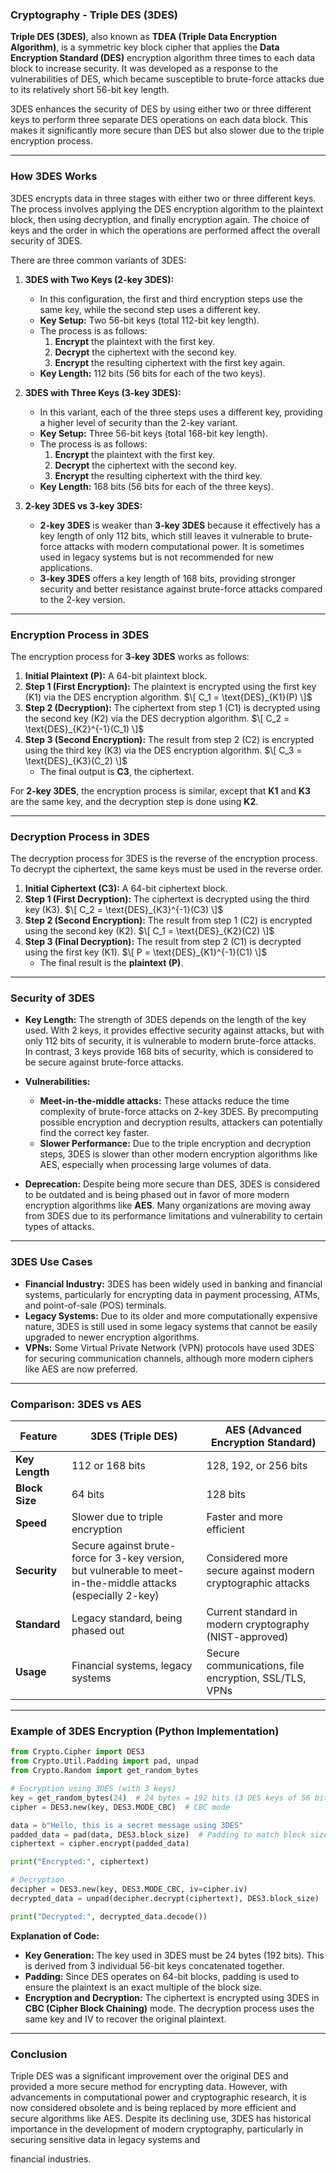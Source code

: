 ### **Cryptography - Triple DES (3DES)**

**Triple DES (3DES)**, also known as **TDEA (Triple Data Encryption Algorithm)**, is a symmetric key block cipher that applies the **Data Encryption Standard (DES)** encryption algorithm three times to each data block to increase security. It was developed as a response to the vulnerabilities of DES, which became susceptible to brute-force attacks due to its relatively short 56-bit key length.

3DES enhances the security of DES by using either two or three different keys to perform three separate DES operations on each data block. This makes it significantly more secure than DES but also slower due to the triple encryption process.

---

### **How 3DES Works**

3DES encrypts data in three stages with either two or three different keys. The process involves applying the DES encryption algorithm to the plaintext block, then using decryption, and finally encryption again. The choice of keys and the order in which the operations are performed affect the overall security of 3DES.

There are three common variants of 3DES:

1. **3DES with Two Keys (2-key 3DES):**
   - In this configuration, the first and third encryption steps use the same key, while the second step uses a different key.
   - **Key Setup:** Two 56-bit keys (total 112-bit key length).
   - The process is as follows:
     1. **Encrypt** the plaintext with the first key.
     2. **Decrypt** the ciphertext with the second key.
     3. **Encrypt** the resulting ciphertext with the first key again.
   - **Key Length:** 112 bits (56 bits for each of the two keys).

2. **3DES with Three Keys (3-key 3DES):**
   - In this variant, each of the three steps uses a different key, providing a higher level of security than the 2-key variant.
   - **Key Setup:** Three 56-bit keys (total 168-bit key length).
   - The process is as follows:
     1. **Encrypt** the plaintext with the first key.
     2. **Decrypt** the ciphertext with the second key.
     3. **Encrypt** the resulting ciphertext with the third key.
   - **Key Length:** 168 bits (56 bits for each of the three keys).

3. **2-key 3DES vs 3-key 3DES:**
   - **2-key 3DES** is weaker than **3-key 3DES** because it effectively has a key length of only 112 bits, which still leaves it vulnerable to brute-force attacks with modern computational power. It is sometimes used in legacy systems but is not recommended for new applications.
   - **3-key 3DES** offers a key length of 168 bits, providing stronger security and better resistance against brute-force attacks compared to the 2-key version.

---

### **Encryption Process in 3DES**

The encryption process for **3-key 3DES** works as follows:

1. **Initial Plaintext (P):** A 64-bit plaintext block.
2. **Step 1 (First Encryption):** The plaintext is encrypted using the first key (K1) via the DES encryption algorithm.
   $\[
   C_1 = \text{DES}_{K1}(P)
   \]$
3. **Step 2 (Decryption):** The ciphertext from step 1 (C1) is decrypted using the second key (K2) via the DES decryption algorithm.
   $\[
   C_2 = \text{DES}_{K2}^{-1}(C_1)
   \]$
4. **Step 3 (Second Encryption):** The result from step 2 (C2) is encrypted using the third key (K3) via the DES encryption algorithm.
   $\[
   C_3 = \text{DES}_{K3}(C_2)
   \]$
   - The final output is **C3**, the ciphertext.

For **2-key 3DES**, the encryption process is similar, except that **K1** and **K3** are the same key, and the decryption step is done using **K2**.

---

### **Decryption Process in 3DES**

The decryption process for 3DES is the reverse of the encryption process. To decrypt the ciphertext, the same keys must be used in the reverse order.

1. **Initial Ciphertext (C3):** A 64-bit ciphertext block.
2. **Step 1 (First Decryption):** The ciphertext is decrypted using the third key (K3).
   $\[
   C_2 = \text{DES}_{K3}^{-1}(C3)
   \]$
3. **Step 2 (Second Encryption):** The result from step 1 (C2) is encrypted using the second key (K2).
   $\[
   C_1 = \text{DES}_{K2}(C2)
   \]$
4. **Step 3 (Final Decryption):** The result from step 2 (C1) is decrypted using the first key (K1).
   $\[
   P = \text{DES}_{K1}^{-1}(C1)
   \]$
   - The final result is the **plaintext (P)**.

---

### **Security of 3DES**

- **Key Length:** The strength of 3DES depends on the length of the key used. With 2 keys, it provides effective security against attacks, but with only 112 bits of security, it is vulnerable to modern brute-force attacks. In contrast, 3 keys provide 168 bits of security, which is considered to be secure against brute-force attacks.
- **Vulnerabilities:**
  - **Meet-in-the-middle attacks:** These attacks reduce the time complexity of brute-force attacks on 2-key 3DES. By precomputing possible encryption and decryption results, attackers can potentially find the correct key faster.
  - **Slower Performance:** Due to the triple encryption and decryption steps, 3DES is slower than other modern encryption algorithms like AES, especially when processing large volumes of data.

- **Deprecation:** Despite being more secure than DES, 3DES is considered to be outdated and is being phased out in favor of more modern encryption algorithms like **AES**. Many organizations are moving away from 3DES due to its performance limitations and vulnerability to certain types of attacks.

---

### **3DES Use Cases**

- **Financial Industry:** 3DES has been widely used in banking and financial systems, particularly for encrypting data in payment processing, ATMs, and point-of-sale (POS) terminals.
- **Legacy Systems:** Due to its older and more computationally expensive nature, 3DES is still used in some legacy systems that cannot be easily upgraded to newer encryption algorithms.
- **VPNs:** Some Virtual Private Network (VPN) protocols have used 3DES for securing communication channels, although more modern ciphers like AES are now preferred.

---

### **Comparison: 3DES vs AES**

| Feature                 | 3DES (Triple DES)                  | AES (Advanced Encryption Standard) |
|-------------------------|------------------------------------|------------------------------------|
| **Key Length**           | 112 or 168 bits                    | 128, 192, or 256 bits             |
| **Block Size**           | 64 bits                            | 128 bits                          |
| **Speed**                | Slower due to triple encryption    | Faster and more efficient         |
| **Security**             | Secure against brute-force for 3-key version, but vulnerable to meet-in-the-middle attacks (especially 2-key) | Considered more secure against modern cryptographic attacks |
| **Standard**             | Legacy standard, being phased out  | Current standard in modern cryptography (NIST-approved) |
| **Usage**                | Financial systems, legacy systems  | Secure communications, file encryption, SSL/TLS, VPNs |

---

### **Example of 3DES Encryption (Python Implementation)**

```python
from Crypto.Cipher import DES3
from Crypto.Util.Padding import pad, unpad
from Crypto.Random import get_random_bytes

# Encryption using 3DES (with 3 keys)
key = get_random_bytes(24)  # 24 bytes = 192 bits (3 DES keys of 56 bits each)
cipher = DES3.new(key, DES3.MODE_CBC)  # CBC mode

data = b"Hello, this is a secret message using 3DES"
padded_data = pad(data, DES3.block_size)  # Padding to match block size
ciphertext = cipher.encrypt(padded_data)

print("Encrypted:", ciphertext)

# Decryption
decipher = DES3.new(key, DES3.MODE_CBC, iv=cipher.iv)
decrypted_data = unpad(decipher.decrypt(ciphertext), DES3.block_size)

print("Decrypted:", decrypted_data.decode())
```

**Explanation of Code:**
- **Key Generation:** The key used in 3DES must be 24 bytes (192 bits). This is derived from 3 individual 56-bit keys concatenated together.
- **Padding:** Since DES operates on 64-bit blocks, padding is used to ensure the plaintext is an exact multiple of the block size.
- **Encryption and Decryption:** The ciphertext is encrypted using 3DES in **CBC (Cipher Block Chaining)** mode. The decryption process uses the same key and IV to recover the original plaintext.

---

### **Conclusion**

Triple DES was a significant improvement over the original DES and provided a more secure method for encrypting data. However, with advancements in computational power and cryptographic research, it is now considered obsolete and is being replaced by more efficient and secure algorithms like AES. Despite its declining use, 3DES has historical importance in the development of modern cryptography, particularly in securing sensitive data in legacy systems and

 financial industries.
